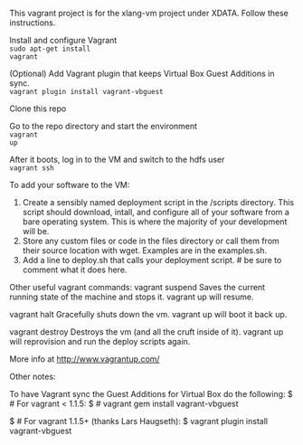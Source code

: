 This vagrant project is for the xlang-vm project under XDATA. Follow these instructions.


Install and configure Vagrant<br>
<code>sudo apt-get install vagrant</code>

(Optional) Add Vagrant plugin that keeps Virtual Box Guest Additions in sync.<br>
<code>vagrant plugin install vagrant-vbguest</code>

Clone this repo<br>

Go to the repo directory and start the environment<br>
<code>vagrant up</code><br>

After it boots, log in to the VM and switch to the hdfs user<br>
<code>vagrant ssh</code><br>


To add your software to the VM:
1. Create a sensibly named deployment script in the /scripts directory. This script should download, intall, and configure all of your software from a bare operating system. This is where the majority of your development will be.
2. Store any custom files or code in the files directory or call them from their source location with wget. Examples are in the examples.sh.
3. Add a line to deploy.sh that calls your deployment script. # be sure to comment what it does here.

Other useful vagrant commands:
vagrant suspend
Saves the current running state of the machine and stops it. vagrant up will resume.

vagrant halt
Gracefully shuts down the vm. vagrant up will boot it back up.

vagrant destroy
Destroys the vm (and all the cruft inside of it). vagrant up will reprovision and run the deploy scripts again.

More info at http://www.vagrantup.com/

Other notes:

To have Vagrant sync the Guest Additions for Virtual Box do the following:
$ # For vagrant < 1.1.5:
$ # vagrant gem install vagrant-vbguest

$ # For vagrant 1.1.5+ (thanks Lars Haugseth):
$ vagrant plugin install vagrant-vbguest
